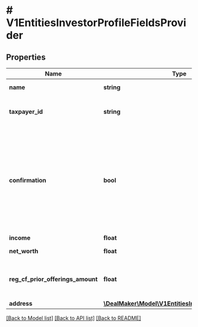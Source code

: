 # # V1EntitiesInvestorProfileFieldsProvider

## Properties

Name | Type | Description | Notes
------------ | ------------- | ------------- | -------------
**name** | **string** | The provider name | [optional]
**taxpayer_id** | **string** | The taxpayer identification number | [optional]
**confirmation** | **bool** | Confirms that the provider is able to custody these securities and release respective funds in order to complete the purchase | [optional]
**income** | **float** | The income | [optional]
**net_worth** | **float** | The net worth | [optional]
**reg_cf_prior_offerings_amount** | **float** | The prior offering amount in the last 12 months | [optional]
**address** | [**\DealMaker\Model\V1EntitiesInvestorProfileAddress**](V1EntitiesInvestorProfileAddress.md) |  | [optional]

[[Back to Model list]](../../README.md#models) [[Back to API list]](../../README.md#endpoints) [[Back to README]](../../README.md)
